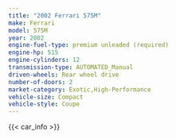 ```yaml
---
title: "2002 Ferrari 575M"
make: Ferrari
model: 575M
year: 2002
engine-fuel-type: premium unleaded (required)
engine-hp: 515
engine-cylinders: 12
transmission-type: AUTOMATED_Manual
driven-wheels: Rear wheel drive
number-of-doors: 2
market-category: Exotic,High-Performance
vehicle-size: Compact
vehicle-style: Coupe
---
```


{{< car_info >}}
